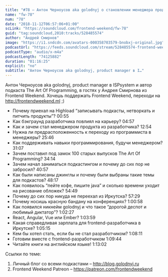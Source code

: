 ```yaml
---
title: "#78 – Антон Черноусов aka golodnyj о становлении менеджера продукта из программиста и подкастинге"
name: "fw-78"
num: "78"
date: "2018-11-12T06:57:06+01:00"
scLink: "https://soundcloud.com/frontend-weekend/fw-78"
guid: "tag:soundcloud,2010:tracks/528485574"
author: "Андрей Смирнов"
image: "https://i1.sndcdn.com/avatars-000358703579-bnobxj-original.jpg"
podcastUrl: "https://feeds.soundcloud.com/stream/528485574-frontend-weekend-fw-78.m4a"
podcastType: "audio/x-m4a"
podcastLength: "74125882"
duration: "01:16:25"
explicit: "no"
subtitle: "Антон Черноусов aka golodnyj, product manager в I…"
---
```

Антон Черноусов aka golodnyj, product manager в ISPsystem и автор подкаста The Art Of Programming, в гостях у Андрея Смирнова из Frontend Weekend. Хочешь поддержать Frontend Weekend, переходи на http://frontendweekend.ml ;)

- Почему приехал на Highload “записывать подкасты, нетворкать и питчить продукты”? 00:55
- Как бэкграунд разработчика повлиял на карьеру? 04:57
- Как и зачем стал менеджером продукта из разработчика? 12:54
- Нужна ли предрасположенность к переходу из программиста в менеджеры? 25:46
- Как поддерживать навыки программирования, будучи менеджером? 31:07
- Зачем поставил под замок 100 старых выпусков The Art Of Programming? 34:14
- Зачем начал заниматься подкастингом и почему до сих пор не забросил? 40:57
- Как были написаны джинглы и почему были выбраны такие темы для подкастов? 48:17
- Как появилось “пейте кофе, пишите java” и сколько времени уходит на рисование обложек? 54:49
- Почему до сих пор никуда не переехал из Иркутска? 57:29
- Почему носишь красную бандану на конференциях? 1:00:58
- Как появился никнейм golodnyj и что такое “дорогой деспот и любимый диктатор”? 1:02:27
- React, Angular, Vue или Ember? 1:03:59
- Какая справедливая зарплата для frontend-разработчика в Иркутске? 1:05:15
- Кем бы хотел стать, если бы не стал разработчиком? 1:08:11
- Готовим вместе с frontend-разработчиком 1:09:44
- Читайте книги на английском языке! 1:13:02

Ссылки по теме:
1) Личный блог со всеми подкастами – http://blog.golodnyj.ru
2) Frontend Weekend Patreon – https://patreon.com/frontendweekend